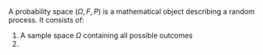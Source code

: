 A probability space $(\Omega, F, P)$ is a mathematical object describing a random process.
It consists of:
1. A sample space $\Omega$ containing all possible outcomes
2. 